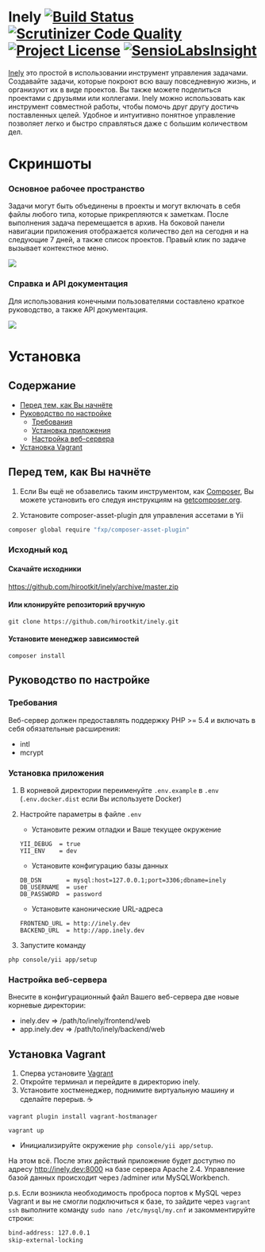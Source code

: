 # Inely [![Build Status](https://scrutinizer-ci.com/g/Exoticness/madeasy/badges/build.png?b=master)](https://scrutinizer-ci.com/g/Exoticness/madeasy/build-status/master) [![Scrutinizer Code Quality](https://scrutinizer-ci.com/g/hirootkit/inely/badges/quality-score.png?b=master)](https://scrutinizer-ci.com/g/hirootkit/inely/?branch=master) [![Project License](https://img.shields.io/badge/license-GPL--3.0-blue.svg)](https://github.com/hirootkit/inely/blob/master/LICENSE.md) [![SensioLabsInsight](https://insight.sensiolabs.com/projects/bf3c5df4-1df1-4e0f-8c0a-9f24ca690685/small.png)](https://insight.sensiolabs.com/projects/bf3c5df4-1df1-4e0f-8c0a-9f24ca690685)

[Inely](http://aurathemes.ru/inely/) это простой в использовании инструмент управления задачами. Создавайте задачи, которые покроют всю вашу повседневную жизнь, и организуют их в виде проектов. Вы также можете поделиться проектами с друзьями или коллегами. Inely можно использовать как инструмент совместной работы, чтобы помочь друг другу достичь поставленных целей. Удобное и интуитивно понятное управление позволяет легко и быстро справляться даже с большим количеством дел.

# Скриншоты

### Основное рабочее пространство
Задачи могут быть объединены в проекты и могут включать в себя файлы любого типа, которые прикрепляются к заметкам. После выполнения задача перемещается в архив. На боковой панели навигации приложения отображается количество дел на сегодня и на следующие 7 дней, а также список проектов. Правый клик по задаче вызывает контекстное меню.

![](http://aurathemes.ru/inely/7.png)

### Справка и API документация
Для использования конечными пользователями составлено краткое руководство, а также API документация.

![](http://aurathemes.ru/inely/6.png)

# Установка

## Содержание
- [Перед тем, как Вы начнёте](#Перед-тем-как-Вы-начнёте)
- [Руководство по настройке](#Руководство-по-настройке)
    - [Требования](#Требования)
    - [Установка приложения](#Установка-приложения)
    - [Настройка веб-сервера](#Настройка-веб-сервера)
- [Установка Vagrant](#Установка-vagrant)

## Перед тем, как Вы начнёте
1. Если Вы ещё не обзавелись таким инструментом, как [Composer](http://getcomposer.org/), Вы можете установить его следуя инструкциям
на [getcomposer.org](http://getcomposer.org/doc/00-intro.md#installation-nix).

2. Установите composer-asset-plugin для управления ассетами в Yii
```bash
composer global require "fxp/composer-asset-plugin"
```

### Исходный код
#### Скачайте исходники
https://github.com/hirootkit/inely/archive/master.zip

#### Или клонируйте репозиторий вручную
```
git clone https://github.com/hirootkit/inely.git
```
#### Установите менеджер зависимостей
```
composer install
```

## Руководство по настройке
### Требования
Веб-сервер должен предоставлять поддержку PHP >= 5.4 и включать в себя обязательные расширения:
- intl
- mcrypt

### Установка приложения
1. В корневой директории переименуйте `.env.example` в `.env` (``.env.docker.dist`` если Вы используете Docker)
2. Настройте параметры в файле `.env`
    - Установите режим отладки и Ваше текущее окружение
    ```
    YII_DEBUG  = true
    YII_ENV    = dev
    ```
    - Установите конфигурацию базы данных
    ```
    DB_DSN       = mysql:host=127.0.0.1;port=3306;dbname=inely
    DB_USERNAME  = user
    DB_PASSWORD  = password
    ```

    - Установите канонические URL-адреса
    ```
    FRONTEND_URL = http://inely.dev
    BACKEND_URL  = http://app.inely.dev
    ```

3. Запустите команду
```
php console/yii app/setup
```

### Настройка веб-сервера
Внесите в конфигурационный файл Вашего веб-сервера две новые корневые директории:
- inely.dev     => /path/to/inely/frontend/web
- app.inely.dev => /path/to/inely/backend/web

## Установка Vagrant
1. Сперва установите [Vagrant](https://www.vagrantup.com/)
2. Откройте терминал и перейдите в директорию inely.
3. Установите хостменеджер, поднимите виртуальную машину и сделайте перерыв. :coffee:

``vagrant plugin install vagrant-hostmanager``

``vagrant up``

- Инициализируйте окружение ```php console/yii app/setup```.

На этом всё. После этих действий приложение будет доступно по адресу http://inely.dev:8000 на базе сервера Apache 2.4. Управление базой данных происходит через /adminer или MySQLWorkbench.

p.s. Если возникла необходимость проброса портов к MySQL через Vagrant и вы не смогли подключиться к базе, то зайдите через ```vagrant ssh``` выполните команду ```sudo nano /etc/mysql/my.cnf``` и закомментируйте строки:
```bash
bind-address: 127.0.0.1
skip-external-locking
```
